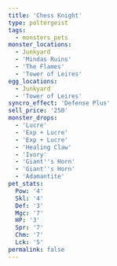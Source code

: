 ```yaml
---
title: 'Chess Knight'
type: poltergeist
tags:
  - monsters_pets
monster_locations:
  - Junkyard
  - 'Mindas Ruins'
  - 'The Flames'
  - 'Tower of Leires'
egg_locations:
  - Junkyard
  - 'Tower of Leires'
syncro_effect: 'Defense Plus'
sell_price: '250'
monster_drops:
  - 'Lucre'
  - 'Exp + Lucre'
  - 'Exp + Lucre'
  - 'Healing Claw'
  - 'Ivory'
  - 'Giant''s Horn'
  - 'Giant''s Horn'
  - 'Adamantite'
pet_stats:
  Pow: '4'
  Skl: '4'
  Def: '3'
  Mgc: '7'
  HP: '3'
  Spr: '7'
  Chm: '7'
  Lck: '5'
permalink: false
---
```

